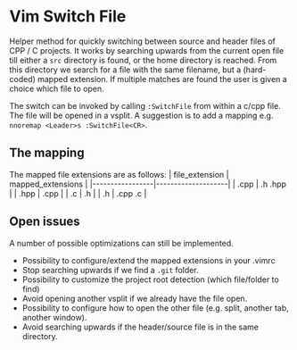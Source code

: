 # Vim Switch File
Helper method for quickly switching between source and header files of CPP / C projects.
It works by searching upwards from the current open file till either a `src` directory is found,
or the home directory is reached. From this directory we search for a file with the same filename,
but a (hard-coded) mapped extension. If multiple matches are found the user is given a choice which
file to open.

The switch can be invoked by calling `:SwitchFile` from within a c/cpp file. The file will be opened
in a vsplit. A suggestion is to add a mapping e.g. `nnoremap <Leader>s :SwitchFile<CR>`.

## The mapping
The mapped file extensions are as follows:
| file\_extension | mapped\_extensions |
|-----------------|--------------------|
|            .cpp |            .h .hpp |
|            .hpp |               .cpp |
|              .c |                 .h |
|              .h |            .cpp .c |

## Open issues
A number of possible optimizations can still be implemented.

* Possibility to configure/extend the mapped extensions in your .vimrc
* Stop searching upwards if we find a `.git` folder.
* Possibility to customize the project root detection (which file/folder to find)
* Avoid opening another vsplit if we already have the file open.
* Possibility to configure how to open the other file (e.g. split, another tab, another window).
* Avoid searching upwards if the header/source file is in the same directory.
